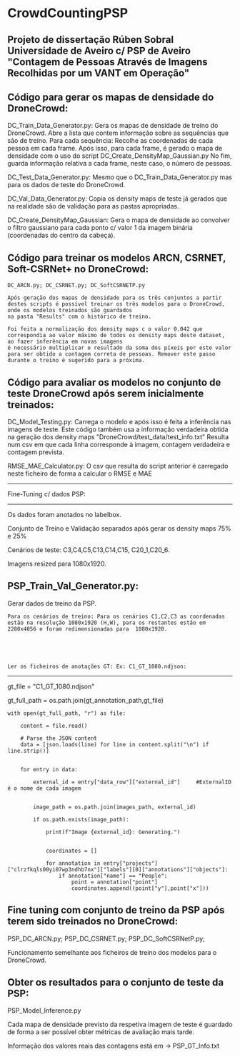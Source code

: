 # CrowdCountingPSP
Projeto de dissertação Rúben Sobral Universidade de Aveiro c/ PSP de Aveiro "Contagem de Pessoas Através de Imagens Recolhidas por um VANT em Operação"
------------------------------------------------------------------------------------------------------------------------------------------------------------
Código para gerar os mapas de densidade do DroneCrowd:
-------------------------------------------------------

DC_Train_Data_Generator.py: 
	Gera os mapas de densidade de treino do DroneCrowd.
	Abre a lista que contem informação sobre as sequências que são de treino. 
	Para cada sequência: 
		Recolhe as coordenadas de cada pessoa em cada frame. 
		Após isso, para cada frame, é gerado o mapa de densidade com o uso do script DC_Create_DensityMap_Gaussian.py
	No fim, guarda informação relativa a cada frame, neste caso, o número de pessoas. 



DC_Test_Data_Generator.py:
	Mesmo que o DC_Train_Data_Generator.py mas para os dados de teste do DroneCrowd. 


DC_Val_Data_Generator.py:
	Copia os density maps de teste já gerados que na realidade são de validação para as pastas apropriadas.
	

DC_Create_DensityMap_Gaussian:
	Gera o mapa de densidade ao convolver o filtro gaussiano para cada ponto c/ valor 1 da imagem binária (coordenadas do centro da cabeça).




Código para treinar os modelos ARCN, CSRNET, Soft-CSRNet+ no DroneCrowd:
-------------------------------------------------------------------------
	DC_ARCN.py; DC_CSRNET.py; DC_SoftCSRNETP.py
		
	Após geração dos mapas de densidade para os três conjuntos a partir destes scripts é possível treinar os três modelos para o DroneCrowd, onde os modelos treinados são guardados 
	na pasta "Results" com o histórico de treino. 
	
	Foi feita a normalização dos density maps c o valor 0.042 que correspondia ao valor máximo de todos os density maps deste dataset, ao fazer inferência em novas imagens
	é necessário multiplicar o resultado da soma dos píxeis por este valor para ser obtido a contagem correta de pessoas. Remover este passo durante o treino é sugerido para a próxima.




Código para avaliar os modelos no conjunto de teste DroneCrowd após serem inicialmente treinados:
-------------------------------------------------------------------------------------------------

DC_Model_Testing.py:
	Carrega o modelo e após isso é feita a inferência nas imagens de teste. 
	Este código também usa a informação verdadeira obtida na geração dos density maps "DroneCrowd/test_data/test_info.txt" 
	Resulta num csv em que cada linha corresponde à imagem, contagem verdadeira e contagem prevista. 



RMSE_MAE_Calculator.py:
	O csv que resulta do script anterior é carregado neste ficheiro de forma a calcular o RMSE e MAE 






-----------------------------------------------------------

Fine-Tuning c/ dados PSP:

---------------------------------------------------------
Os dados foram anotados no labelbox. 

Conjunto de Treino e Validação separados após gerar os density maps 75% e 25% 

Cenários de teste: C3,C4,C5,C13,C14,C15, C20_1,C20_6.

Imagens resized para 1080x1920.




PSP_Train_Val_Generator.py: 
---------------------------

Gerar dados de treino da PSP.

	Para os cenários de treino: Para os cenários C1,C2,C3 as coordenadas estão na resolução 1080x1920 (H,W), para os restantes estão em 2280x4056 e foram redimensionadas para 	1080x1920.





	Ler os ficheiros de anotações GT: Ex: C1_GT_1080.ndjson:
--------------------------------------------------------------------
gt_file = "C1_GT_1080.ndjson"

gt_full_path = os.path.join(gt_annotation_path,gt_file)
 	
	with open(gt_full_path, "r") as file:

        content = file.read()

        # Parse the JSON content
        data = [json.loads(line) for line in content.split("\n") if line.strip()]


        for entry in data:

            external_id = entry["data_row"]["external_id"]     #ExternalID é o nome de cada imagem 


            image_path = os.path.join(images_path, external_id)

            if os.path.exists(image_path):
                
                print(f"Image {external_id}: Generating.")


                coordinates = []

                for annotation in entry["projects"]["clrzfkqls00yi07wp3ndhb7nx"]["labels"][0]["annotations"]["objects"]:
                    if annotation["name"] == "People":
                        point = annotation["point"]
                        coordinates.append((point["y"],point["x"]))









Fine tuning com conjunto de treino da PSP após terem sido treinados no DroneCrowd:
------------------------------------------------------------------------------------	


PSP_DC_ARCN.py; PSP_DC_CSRNET.py; PSP_DC_SoftCSRNetP.py;

Funcionamento semelhante aos ficheiros de treino dos modelos para o DroneCrowd.




Obter os resultados para o conjunto de teste da PSP: 
-----------------------------------------------------
PSP_Model_Inference.py

Cada mapa de densidade previsto da respetiva imagem de teste é guardado de forma a ser possível obter métricas de avaliação mais tarde. 

Informação dos valores reais das contagens está em -> PSP_GT_Info.txt
